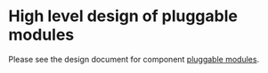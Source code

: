High level design of pluggable modules
======================================

Please see the design document for component [pluggable modules](/documents/dev/ops-pmd/design).
